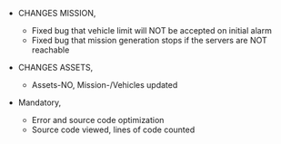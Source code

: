 + CHANGES MISSION,
  - Fixed bug that vehicle limit will NOT be accepted on initial alarm
  - Fixed bug that mission generation stops if the servers are NOT reachable

+ CHANGES ASSETS,
  - Assets-NO, Mission-/Vehicles updated

+ Mandatory, 
  - Error and source code optimization
  - Source code viewed, lines of code counted